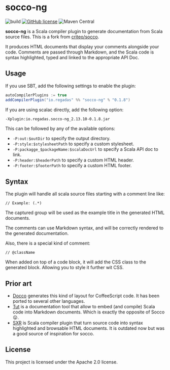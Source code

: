# socco-ng

![build](https://github.com/regadas/socco-ng/workflows/ci/badge.svg)
[![GitHub license](https://img.shields.io/github/license/regadas/socco-ng.svg)](./LICENSE)
![Maven Central](https://img.shields.io/maven-central/v/io.regadas/socco-ng_2.13.10)

**socco-ng** is a Scala compiler plugin to generate documentation from Scala source files. This is a fork from [criteo/socco](https://github.com/criteo/socco).

It produces HTML documents that display your comments alongside your code. Comments are passed through Markdown, and the Scala code is syntax highlighted, typed and linked to the appropriate API Doc.

## Usage

If you use SBT, add the following settings to enable the plugin:

```scala
autoCompilerPlugins := true
addCompilerPlugin("io.regadas" %% "socco-ng" % "0.1.8")
```

If you are using scalac directly, add the following option:

```sh
-Xplugin:io.regadas.socco-ng_2.13.10-0.1.8.jar
```

This can be followed by any of the available options:

- `-P:out:$outDir` to specify the output directory.
- `-P:style:$stylesheetPath` to specify a custom stylesheet.
- `-P:packagge_$packageName:$scalaDocUrl` to specify a Scala API doc to link.
- `-P:header:$headerPath` to specify a custom HTML header.
- `-P:footer:$footerPath` to specify a custom HTML footer.

## Syntax

The plugin will handle all scala source files starting with a comment line like:

```
// Example: (.*)
```

The captured group will be used as the example title in the generated HTML documents.

The comments can use Markdown syntax, and will be correctly rendered to the generated documentation.

Also, there is a special kind of comment:

```
// @className
```

When added on top of a code block, it will add the CSS class to the generated block. Allowing you to style it further wit CSS.

## Prior art

- [Docco](https://jashkenas.github.io/docco/) generates this kind of layout for CoffeeScript code. It has been ported to several other languages.
- [Tut](https://github.com/tpolecat/tut) is a documentation tool that allow to embed (and compile) Scala code into Markdown documents. Which is exactly the opposite of Socco 😛.
- [SXR](https://github.com/sbt/sxr) is Scala compiler plugin that turn source code into syntax highlighted and browsable HTML documents. It is outdated now but was a good source of inspiration for socco.

## License

This project is licensed under the Apache 2.0 license.
